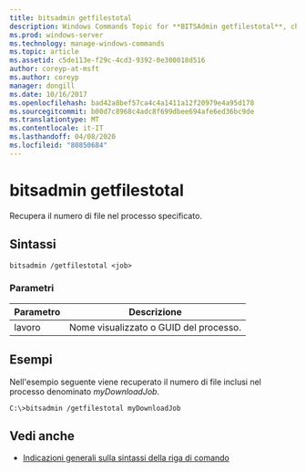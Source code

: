 ```yaml
---
title: bitsadmin getfilestotal
description: Windows Commands Topic for **BITSAdmin getfilestotal**, che recupera il numero di file nel processo specificato.
ms.prod: windows-server
ms.technology: manage-windows-commands
ms.topic: article
ms.assetid: c5de113e-f29c-4cd3-9392-0e300018d516
author: coreyp-at-msft
ms.author: coreyp
manager: dongill
ms.date: 10/16/2017
ms.openlocfilehash: bad42a8bef57ca4c4a1411a12f20979e4a95d178
ms.sourcegitcommit: b00d7c8968c4adc8f699dbee694afe6ed36bc9de
ms.translationtype: MT
ms.contentlocale: it-IT
ms.lasthandoff: 04/08/2020
ms.locfileid: "80850684"
---
```

# <a name="bitsadmin-getfilestotal"></a>bitsadmin getfilestotal

Recupera il numero di file nel processo specificato.

## <a name="syntax"></a>Sintassi

```
bitsadmin /getfilestotal <job>
```

### <a name="parameters"></a>Parametri

| Parametro | Descrizione |
| -------------- | -------------- |
| lavoro | Nome visualizzato o GUID del processo. |

## <a name="examples"></a><a name=BKMK_examples></a>Esempi

Nell'esempio seguente viene recuperato il numero di file inclusi nel processo denominato *myDownloadJob*.

```
C:\>bitsadmin /getfilestotal myDownloadJob
```

## <a name="see-also"></a>Vedi anche

- [Indicazioni generali sulla sintassi della riga di comando](command-line-syntax-key.md)
